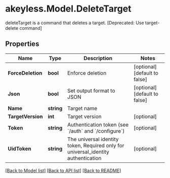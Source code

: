 # akeyless.Model.DeleteTarget
deleteTarget is a command that deletes a target. [Deprecated: Use target-delete command]

## Properties

Name | Type | Description | Notes
------------ | ------------- | ------------- | -------------
**ForceDeletion** | **bool** | Enforce deletion | [optional] [default to false]
**Json** | **bool** | Set output format to JSON | [optional] [default to false]
**Name** | **string** | Target name | 
**TargetVersion** | **int** | Target version | [optional] 
**Token** | **string** | Authentication token (see &#x60;/auth&#x60; and &#x60;/configure&#x60;) | [optional] 
**UidToken** | **string** | The universal identity token, Required only for universal_identity authentication | [optional] 

[[Back to Model list]](../README.md#documentation-for-models) [[Back to API list]](../README.md#documentation-for-api-endpoints) [[Back to README]](../README.md)

